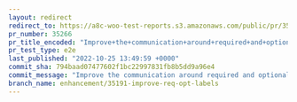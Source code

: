 ```yaml
---
layout: redirect
redirect_to: https://a8c-woo-test-reports.s3.amazonaws.com/public/pr/35266/e2e/index.html
pr_number: 35266
pr_title_encoded: "Improve+the+communication+around+required+and+optional"
pr_test_type: e2e
last_published: "2022-10-25 13:49:59 +0000"
commit_sha: 794baad07477602f1bc22997831fb8b5dd9a96e4
commit_message: "Improve the communication around required and optional"
branch_name: enhancement/35191-improve-req-opt-labels
---
```

